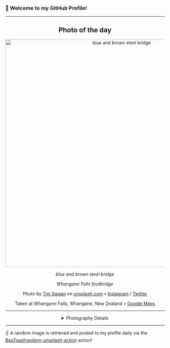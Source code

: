 ### 👋 Welcome to my GitHub Profile!

----
<div align="center">

## Photo of the day
  
  <a href="https://unsplash.com/photos/blue-and-brown-steel-bridge-eOpewngf68w"><img width="720" src="https://images.unsplash.com/photo-1447752875215-b2761acb3c5d?crop=entropy&cs=tinysrgb&fit=max&fm=jpg&ixid=M3w1OTQ0OTd8MHwxfHJhbmRvbXx8fHx8fHx8fDE3MjU2ODkyNTR8&ixlib=rb-4.0.3&q=80&w=1080" alt="blue and brown steel bridge"></a>
  
  <em>blue and brown steel bridge</em>
  
  <em>Whangarei Falls footbridge</em>

  Photo by [Tim Swaan](null) on [unsplash.com](https://unsplash.com/) • [Instagram](https://instagram.com/timswaan) / [Twitter](https://twitter.com/TimSwaan)
  
  Taken at Whangarei Falls, Whangarei, New Zealand • [Google Maps](https://www.google.com/maps/search/?api=1&query=-35.6843923,174.3357673)
  
  ---
  
<details>
<summary>Photography Details</summary>
  
| Parameter     | Value |
| ------------- | ----- |
| Camera Model  | Canon EOS 6D |
| Exposure Time | 1/250 |
| Aperture      | 9.0 |
| Focal Length  | 28.0 |
| ISO           | 1250 |
| Location      | Whangarei Falls, Whangarei, New Zealand (New Zealand) |
| Coordinates   | Latitude -35.6843923, Longitude 174.3357673 |

</details>

</div>

----

☝️ A random image is retrieved and posted to my profile daily via the [BagToad/random-unsplash-action](https://github.com/BagToad/random-unsplash-action) action!
